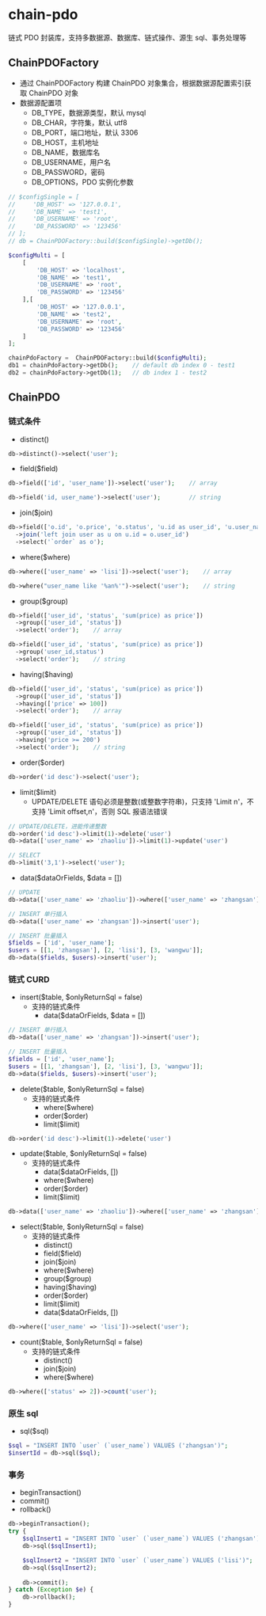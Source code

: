 # chain-pdo
链式 PDO 封装库，支持多数据源、数据库、链式操作、源生 sql、事务处理等

## ChainPDOFactory
- 通过 ChainPDOFactory 构建 ChainPDO 对象集合，根据数据源配置索引获取 ChainPDO 对象
- 数据源配置项
  - DB_TYPE，数据源类型，默认 mysql
  - DB_CHAR，字符集，默认 utf8
  - DB_PORT，端口地址，默认 3306
  - DB_HOST，主机地址
  - DB_NAME，数据库名
  - DB_USERNAME，用户名
  - DB_PASSWORD，密码
  - DB_OPTIONS，PDO 实例化参数
```php
// $configSingle = [
//     'DB_HOST' => '127.0.0.1',
//     'DB_NAME' => 'test1',
//     'DB_USERNAME' => 'root',
//     'DB_PASSWORD' => '123456'
// ];
// db = ChainPDOFactory::build($configSingle)->getDb();

$configMulti = [
    [
        'DB_HOST' => 'localhost',
        'DB_NAME' => 'test1',
        'DB_USERNAME' => 'root',
        'DB_PASSWORD' => '123456'
    ],[
        'DB_HOST' => '127.0.0.1',
        'DB_NAME' => 'test2',
        'DB_USERNAME' => 'root',
        'DB_PASSWORD' => '123456'
    ]
];

chainPdoFactory =  ChainPDOFactory::build($configMulti);
db1 = chainPdoFactory->getDb();    // default db index 0 - test1
db2 = chainPdoFactory->getDb(1);   // db index 1 - test2
```

## ChainPDO
### 链式条件
- distinct()
```php
db->distinct()->select('user');
```
- field($field)
```php
db->field(['id', 'user_name'])->select('user');    // array

db->field('id, user_name')->select('user');        // string
```
- join($join)
```php
db->field(['o.id', 'o.price', 'o.status', 'u.id as user_id', 'u.user_name'])
  ->join('left join user as u on u.id = o.user_id')
  ->select('`order` as o');
```
- where($where)
```php
db->where(['user_name' => 'lisi'])->select('user');    // array

db->where("user_name like '%an%'")->select('user');    // string
```
- group($group)
```php
db->field(['user_id', 'status', 'sum(price) as price'])
  ->group(['user_id', 'status'])
  ->select('order');    // array

db->field(['user_id', 'status', 'sum(price) as price'])
  ->group('user_id,status')
  ->select('order');    // string
```
- having($having)
```php
db->field(['user_id', 'status', 'sum(price) as price'])
  ->group(['user_id', 'status'])
  ->having(['price' => 100])
  ->select('order');    // array

db->field(['user_id', 'status', 'sum(price) as price'])
  ->group(['user_id', 'status'])
  ->having('price >= 200')
  ->select('order');    // string
```
- order($order)
```php
db->order('id desc')->select('user');
```
- limit($limit)
  - UPDATE/DELETE 语句必须是整数(或整数字符串)，只支持 'Limit n'，不支持 'Limit offset,n'，否则 SQL 报语法错误
```php
// UPDATE/DELETE，进能传递整数
db->order('id desc')->limit(1)->delete('user')
db->data(['user_name' => 'zhaoliu'])->limit(1)->update('user')

// SELECT
db->limit('3,1')->select('user');
```
  - data($dataOrFields, $data = [])
```php
// UPDATE
db->data(['user_name' => 'zhaoliu'])->where(['user_name' => 'zhangsan'])->update('user');

// INSERT 单行插入
db->data(['user_name' => 'zhangsan'])->insert('user');

// INSERT 批量插入
$fields = ['id', 'user_name'];
$users = [[1, 'zhangsan'], [2, 'lisi'], [3, 'wangwu']];
db->data($fields, $users)->insert('user');
```
### 链式 CURD
- insert($table, $onlyReturnSql = false)
  - 支持的链式条件
    - data($dataOrFields, $data = [])
```php
// INSERT 单行插入
db->data(['user_name' => 'zhangsan'])->insert('user');

// INSERT 批量插入
$fields = ['id', 'user_name'];
$users = [[1, 'zhangsan'], [2, 'lisi'], [3, 'wangwu']];
db->data($fields, $users)->insert('user');
```
- delete($table, $onlyReturnSql = false)
  - 支持的链式条件
    - where($where)
    - order($order)
    - limit($limit)
```php
db->order('id desc')->limit(1)->delete('user')
```
- update($table, $onlyReturnSql = false)
  - 支持的链式条件
    - data($dataOrFields, [])
    - where($where)
    - order($order)
    - limit($limit)
```php
db->data(['user_name' => 'zhaoliu'])->where(['user_name' => 'zhangsan'])->update('user');
```
- select($table, $onlyReturnSql = false)
  - 支持的链式条件
    - distinct()
    - field($field)
    - join($join)
    - where($where)
    - group($group)
    - having($having)
    - order($order)
    - limit($limit)
    - data($dataOrFields, [])
```php
db->where(['user_name' => 'lisi'])->select('user');
```
- count($table, $onlyReturnSql = false)
  - 支持的链式条件
    - distinct()
    - join($join)
    - where($where)
```php
db->where(['status' => 2])->count('user');
```
### 原生 sql
- sql($sql)
```php
$sql = "INSERT INTO `user` (`user_name`) VALUES ('zhangsan')";
$insertId = db->sql($sql);
```
### 事务
- beginTransaction()
- commit()
- rollback()
```php
db->beginTransaction();
try {
    $sqlInsert1 = "INSERT INTO `user` (`user_name`) VALUES ('zhangsan')";
    db->sql($sqlInsert1);

    $sqlInsert2 = "INSERT INTO `user` (`user_name`) VALUES ('lisi')";
    db->sql($sqlInsert2);
    
    db->commit();    
} catch (Exception $e) {
    db->rollback();
} 
```





